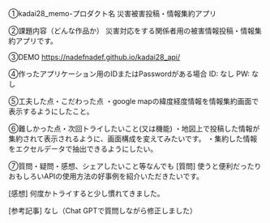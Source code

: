 ①kadai28_memo-プロダクト名 災害被害投稿・情報集約アプリ

②課題内容（どんな作品か） 
災害対応をする関係者用の被害情報投稿・情報集約アプリです。 

③DEMO
https://nadefnadef.github.io/kadai28_api/

④作ったアプリケーション用のIDまたはPasswordがある場合 
ID: なし PW: なし

⑤工夫した点・こだわった点 
・google mapの緯度経度情報を情報集約画面で表示するようにしたこと。

⑥難しかった点・次回トライしたいこと(又は機能) 
・地図上で投稿した情報が集約されて表示されるように、画面構成を変えてみたいです。
・集約した情報をエクセルデータで抽出できるようにしたい。

⑦質問・疑問・感想、シェアしたいこと等なんでも 
[質問] 使うと便利だったりおもしろいAPIの使用方法の好事例を紹介いただきたいです。

[感想] 
何度かトライすると少し慣れてきました。

[参考記事] なし（Chat GPTで質問しながら修正しました）
